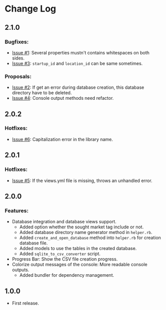 # Change Log

## 2.1.0
### Bugfixes:
* [Issue #1](https://bitbucket.org/erenhatirnaz/angel.co-startup-parser/issues/1):
  Several properties mustn't contains whitespaces on both sides.
* [Issue #3](https://bitbucket.org/erenhatirnaz/angel.co-startup-parser/issues/3):
  `startup_id` and `location_id` can be same sometimes. 
### Proposals:
* [Issue #2](https://bitbucket.org/erenhatirnaz/angel.co-startup-parser/issues/2):
  If get an error during database creation, this database directory have to be
  deleted.
* [Issue #4](https://bitbucket.org/erenhatirnaz/angel.co-startup-parser/issues/4):
  Console output methods need refactor.

## 2.0.2
### Hotfixes:
* [Issue #6](https://bitbucket.org/erenhatirnaz/angel.co-startup-parser/issues/6):
Capitalization error in the library name. 

## 2.0.1
### Hotfixes:
* [Issue #5](https://bitbucket.org/erenhatirnaz/angel.co-startup-parser/issues/5):
  If the views.yml file is missing, throws an unhandled error.

## 2.0.0
### Features:
* Database integration and database views support.
    * Added option whether the sought market tag include or not.
    * Added database directory name generator method in `helper.rb`.
    * Added `create_and_open_database` method into `helper.rb` for creation 
      database file.
    * Added models to use the tables in the created database.
    * Added `sqlite_to_csv_converter` script.
* Progress Bar: Show the CSV file creation progress.
* Colorize output messages of the console: More readable console outputs.
    * Added bundler for dependency management.

## 1.0.0
* First release.
